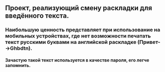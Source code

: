 ## Проект, реализующий смену раскладки для введённого текста.
### Наибольшую ценность представляет при использование на мобильных устройствах, где нет возможности печатать текст русскими буквами на английской раскладке (Привет-->Ghbdtn). 
#### Зачастую такой текст используется в качестве пароля, его легче запомнить.
